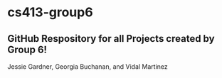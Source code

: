 # cs413-group6

## GitHub Respository for all Projects created by Group 6!
Jessie Gardner, Georgia Buchanan, and Vidal Martinez
